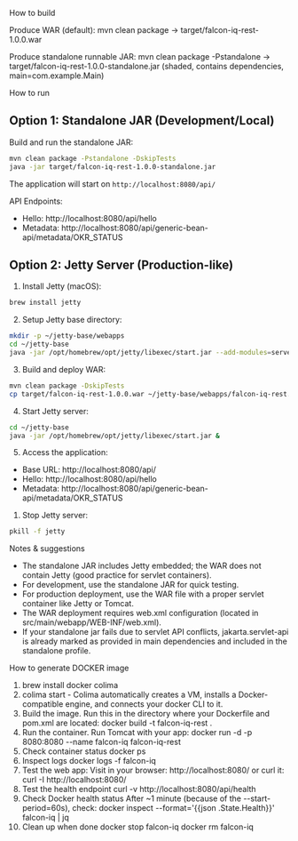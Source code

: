 How to build

Produce WAR (default): mvn clean package -> target/falcon-iq-rest-1.0.0.war

Produce standalone runnable JAR: mvn clean package -Pstandalone -> target/falcon-iq-rest-1.0.0-standalone.jar (shaded, contains dependencies, main=com.example.Main)

How to run

## Option 1: Standalone JAR (Development/Local)

Build and run the standalone JAR:
```bash
mvn clean package -Pstandalone -DskipTests
java -jar target/falcon-iq-rest-1.0.0-standalone.jar
```

The application will start on `http://localhost:8080/api/`

API Endpoints:
- Hello: http://localhost:8080/api/hello
- Metadata: http://localhost:8080/api/generic-bean-api/metadata/OKR_STATUS

## Option 2: Jetty Server (Production-like)

1. Install Jetty (macOS):
```bash
brew install jetty
```

2. Setup Jetty base directory:
```bash
mkdir -p ~/jetty-base/webapps
cd ~/jetty-base
java -jar /opt/homebrew/opt/jetty/libexec/start.jar --add-modules=server,http,ee10-deploy,ee10-webapp
```

3. Build and deploy WAR:
```bash
mvn clean package -DskipTests
cp target/falcon-iq-rest-1.0.0.war ~/jetty-base/webapps/falcon-iq-rest.war
```

4. Start Jetty server:
```bash
cd ~/jetty-base
java -jar /opt/homebrew/opt/jetty/libexec/start.jar &
```

5. Access the application:
- Base URL: http://localhost:8080/api/
- Hello: http://localhost:8080/api/hello
- Metadata: http://localhost:8080/api/generic-bean-api/metadata/OKR_STATUS

1. Stop Jetty server:
```bash
pkill -f jetty
```

Notes & suggestions

- The standalone JAR includes Jetty embedded; the WAR does not contain Jetty (good practice for servlet containers).
- For development, use the standalone JAR for quick testing.
- For production deployment, use the WAR file with a proper servlet container like Jetty or Tomcat.
- The WAR deployment requires web.xml configuration (located in src/main/webapp/WEB-INF/web.xml).
- If your standalone jar fails due to servlet API conflicts, jakarta.servlet-api is already marked as provided in main dependencies and included in the standalone profile.


How to generate DOCKER image

1. brew install docker colima
2. colima start - Colima automatically creates a VM, installs a Docker-compatible engine, and connects your docker CLI to it.
3. Build the image. Run this in the directory where your Dockerfile and pom.xml are located:
docker build -t falcon-iq-rest .
4. Run the container. Run Tomcat with your app:
docker run -d -p 8080:8080 --name falcon-iq falcon-iq-rest
5. Check container status
docker ps
6. Inspect logs
docker logs -f falcon-iq
7. Test the web app:
Visit in your browser: http://localhost:8080/
or curl it: curl -I http://localhost:8080/
8. Test the health endpoint
curl -v http://localhost:8080/api/health
9. Check Docker health status
After ~1 minute (because of the --start-period=60s), check:
docker inspect --format='{{json .State.Health}}' falcon-iq | jq
10. Clean up when done
docker stop falcon-iq
docker rm falcon-iq